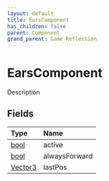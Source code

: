 ```yaml
---
layout: default
title: EarsComponent
has_children: false
parent: Component
grand_parent: Game Reflection
---
```

# EarsComponent
Description 

## Fields
| Type | Name |
|:-------------|:--------------|
| [bool](/game-reflection/components/bool.md) | active |
| [bool](/game-reflection/components/bool.md) | alwaysForward |
| [Vector3](/game-reflection/classes/vector3.md) | lastPos |
